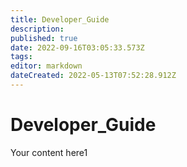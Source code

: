 ```yaml
---
title: Developer_Guide
description: 
published: true
date: 2022-09-16T03:05:33.573Z
tags: 
editor: markdown
dateCreated: 2022-05-13T07:52:28.912Z
---
```


# Developer_Guide
Your content here1